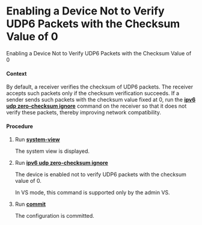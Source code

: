 Enabling a Device Not to Verify UDP6 Packets with the Checksum Value of 0
=========================================================================

Enabling a Device Not to Verify UDP6 Packets with the Checksum Value of 0

#### Context

By default, a receiver verifies the checksum of UDP6 packets. The receiver accepts such packets only if the checksum verification succeeds. If a sender sends such packets with the checksum value fixed at 0, run the [**ipv6 udp zero-checksum ignore**](cmdqueryname=ipv6+udp+zero-checksum+ignore) command on the receiver so that it does not verify these packets, thereby improving network compatibility.


#### Procedure

1. Run [**system-view**](cmdqueryname=system-view)
   
   
   
   The system view is displayed.
2. Run [**ipv6 udp zero-checksum ignore**](cmdqueryname=ipv6+udp+zero-checksum+ignore)
   
   
   
   The device is enabled not to verify UDP6 packets with the checksum value of 0.
   
   
   
   In VS mode, this command is supported only by the admin VS.
3. Run [**commit**](cmdqueryname=commit)
   
   
   
   The configuration is committed.